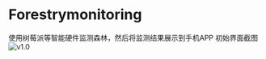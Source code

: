 # Forestrymonitoring
使用树莓派等智能硬件监测森林，然后将监测结果展示到手机APP
初始界面截图
![v1.0](Screenshot\device-2017-09-22-125911.png"v1.0")

